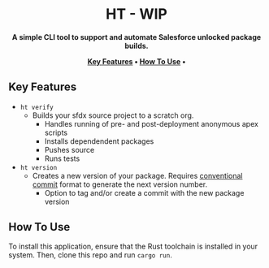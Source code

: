 
<h1 align="center">
  HT - WIP
  <br>
</h1>

<h4 align="center">A simple CLI tool to support and automate Salesforce unlocked package builds.

<p align="center">
  <a href="#key-features">Key Features</a> •
  <a href="#how-to-use">How To Use</a> •
</p>

## Key Features

* `ht verify`
  - Builds your sfdx source project to a scratch org.
    - Handles running of pre- and post-deployment anonymous apex scripts
    - Installs dependendent packages
    - Pushes source
    - Runs tests
* `ht version`
  - Creates a new version of your package. Requires [conventional commit](https://www.conventionalcommits.org/en/v1.0.0/) format to generate the next version number.
    - Option to tag and/or create a commit with the new package version

## How To Use

To install this application, ensure that the Rust toolchain is installed in your system. Then, clone this repo and run `cargo run`.

